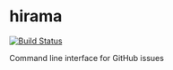 hirama
======
[![Build Status](https://travis-ci.org/yasuhito/hirama.svg)](https://travis-ci.org/yasuhito/hirama)

Command line interface for GitHub issues
